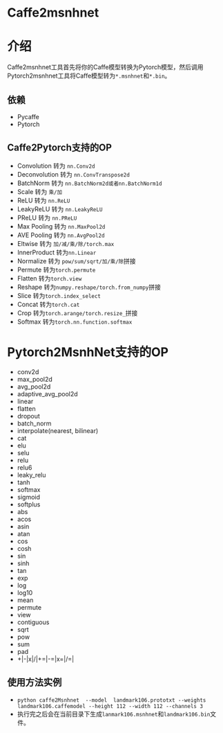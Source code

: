 # Caffe2msnhnet

# 介绍

Caffe2msnhnet工具首先将你的Caffe模型转换为Pytorch模型，然后调用Pytorch2msnhnet工具将Caffe模型转为`*.msnhnet`和`*.bin`。

## 依赖
- Pycaffe
- Pytorch 

## Caffe2Pytorch支持的OP
- Convolution 转为 `nn.Conv2d`
- Deconvolution 转为 `nn.ConvTranspose2d`
- BatchNorm 转为 `nn.BatchNorm2d或者nn.BatchNorm1d`
- Scale 转为 `乘/加`
- ReLU 转为 `nn.ReLU`
- LeakyReLU 转为 `nn.LeakyReLU`
- PReLU 转为 `nn.PReLU`
- Max Pooling 转为 `nn.MaxPool2d`
- AVE Pooling 转为 `nn.AvgPool2d`
- Eltwise 转为 `加/减/乘/除/torch.max`
- InnerProduct 转为`nn.Linear`
- Normalize 转为 `pow/sum/sqrt/加/乘/除`拼接
- Permute 转为`torch.permute`
- Flatten 转为`torch.view`
- Reshape 转为`numpy.reshape/torch.from_numpy`拼接
- Slice 转为`torch.index_select`
- Concat 转为`torch.cat`
- Crop 转为`torch.arange/torch.resize_`拼接
- Softmax 转为`torch.nn.function.softmax`



# Pytorch2MsnhNet支持的OP

- conv2d
- max_pool2d
- avg_pool2d
- adaptive_avg_pool2d
- linear
- flatten
- dropout
- batch_norm
- interpolate(nearest, bilinear)
- cat   
- elu
- selu
- relu
- relu6
- leaky_relu
- tanh
- softmax
- sigmoid
- softplus
- abs    
- acos   
- asin   
- atan   
- cos    
- cosh   
- sin    
- sinh   
- tan    
- exp    
- log    
- log10  
- mean
- permute
- view
- contiguous
- sqrt
- pow
- sum
- pad
- +|-|x|/|+=|-=|x=|/=|



## 使用方法实例
- `python caffe2Msnhnet  --model  landmark106.prototxt --weights landmark106.caffemodel --height 112 --width 112 --channels 3 `
- 执行完之后会在当前目录下生成`lanmark106.msnhnet`和`landmark106.bin`文件。